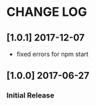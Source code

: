 # CHANGE LOG
## [1.0.1] 2017-12-07
- fixed errors for npm start

## [1.0.0] 2017-06-27
### Initial Release
